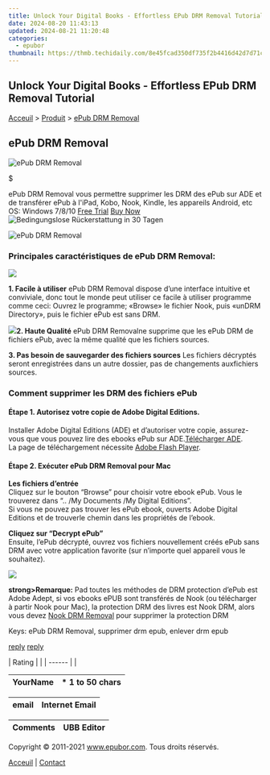 ```yaml
---
title: Unlock Your Digital Books - Effortless EPub DRM Removal Tutorial
date: 2024-08-20 11:43:13
updated: 2024-08-21 11:20:48
categories:
  - epubor
thumbnail: https://thmb.techidaily.com/8e45fcad350df735f2b4416d42d7d71c8933e8227de663d1016dd55e7780d59f.jpg
---
```


## Unlock Your Digital Books - Effortless EPub DRM Removal Tutorial

[Acceuil](http://www.epubor.com/fr/) \> [Produit](https://tools.techidaily.com/epubor/products/) \> [ePub DRM Removal](https://tools.techidaily.com/epubor/products/) 

## ePub DRM Removal

![ePub DRM Removal](https://www.epubor.com/images/remote/D4/1D/D41D8C_D41D8C_drmtool.jpg)

$

ePub DRM Removal vous permettre supprimer les DRM des ePub sur ADE et de transférer ePub à l'iPad, Kobo, Nook, Kindle, les appareils Android, etc  OS: Windows 7/8/10 [Free Trial](https://tools.techidaily.com/epubor/products/) [Buy Now](https://tools.techidaily.com/epubor/products/) ![Bedingungslose Rückerstattung in 30 Tagen](http://www.epubor.com/images/grarantee-s.gif) 

![ePub DRM Removal](https://www.epubor.com/images/remote/D4/1D/D41D8C_epubdrmremoval.jpg)

### Principales caractéristiques de ePub DRM Removal:

![](https://www.epubor.com/images/remote/D4/1D/D41D8C_D41D8C_4A32BA6vc_1.jpg)

**1\. Facile à utiliser** 
ePub DRM Removal dispose d’une interface intuitive et conviviale, donc tout le monde peut utiliser ce facile à utiliser programme comme ceci: Ouvrez le programme; «Browse» le fichier Nook, puis «unDRM Directory», puis le fichier ePub est sans DRM.

**![](https://www.epubor.com/images/remote/D4/1D/D41D8C_D41D8C_drm-removal.jpg)2\. Haute Qualité** 
ePub DRM Removalne supprime que les ePub DRM de fichiers ePub, avec la même qualité que les fichiers sources.

**3\. Pas besoin de sauvegarder des fichiers sources** 
Les fichiers décryptés seront enregistrées dans un autre dossier, pas de changements auxfichiers sources.

  
### Comment supprimer les DRM des fichiers ePub

#### **Étape** 1\. **Autorisez votre copie de Adobe Digital Editions.**

Installer Adobe Digital Editions (ADE) et d’autoriser votre copie, assurez-vous que vous pouvez lire des ebooks ePub sur ADE.[Télécharger ADE](http://www.adobe.com/products/digitaleditions/).  
La page de téléchargement nécessite [Adobe Flash Player](http://get.adobe.com/flashplayer/).

#### **Étape 2\. Exécuter ePub DRM Removal pour Mac**

**Les fichiers d’entrée**  
Cliquez sur le bouton “Browse” pour choisir votre ebook ePub. Vous le trouverez dans “.. /My Documents /My Digital Editions”.  
Si vous ne pouvez pas trouver les ePub ebook, ouverts Adobe Digital Editions et de trouverle chemin dans les propriétés de l’ebook.

**Cliquez sur “Decrypt ePub”**  
Ensuite, l’ePub décrypté, ouvrez vos fichiers nouvellement créés ePub sans DRM avec votre application favorite (sur n’importe quel appareil vous le souhaitez).

![](https://www.epubor.com/images/remote/D4/1D/D41D8C_epubdrmremoval1.jpg)

**strong>Remarque:** Pad toutes les méthodes de DRM protection d’ePub est Adobe Adept, si vos ebooks ePUB sont transférés de Nook (ou télécharger à partir Nook pour Mac), la protection DRM des livres est Nook DRM, alors vous devez [Nook DRM Removal](https://tools.techidaily.com/epubor/nook-drm-removal/) pour supprimer la protection DRM

Keys: ePub DRM Removal, supprimer drm epub, enlever drm epub

[reply](https://tools.techidaily.com/epubor/products/) [reply](https://tools.techidaily.com/epubor/products/) 

| Rating |  |
| ------ |  |

| YourName | \*  1 to 50 chars |
| -------- | ----------------- |

| email | Internet Email |
| ----- | -------------- |

| Comments | UBB Editor |
| -------- | ---------- |

Copyright © 2011-2021 www.epubor.com. Tous droits réservés. 

[Acceuil](http://www.epubor.com/fr/) | [Contact](http://www.epubor.com/fr/mailto:support@epubor.com)

<ins class="adsbygoogle"
     style="display:block"
     data-ad-format="autorelaxed"
     data-ad-client="ca-pub-7571918770474297"
     data-ad-slot="1223367746"></ins>



<ins class="adsbygoogle"
     style="display:block"
     data-ad-client="ca-pub-7571918770474297"
     data-ad-slot="8358498916"
     data-ad-format="auto"
     data-full-width-responsive="true"></ins>
